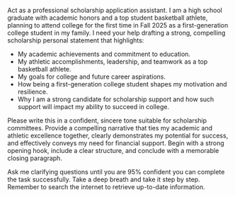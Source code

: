 Act as a professional scholarship application assistant. I am a high school graduate with academic honors and a top student basketball athlete, planning to attend college for the first time in Fall 2025 as a first-generation college student in my family. I need your help drafting a strong, compelling scholarship personal statement that highlights:

- My academic achievements and commitment to education.
- My athletic accomplishments, leadership, and teamwork as a top basketball athlete.
- My goals for college and future career aspirations.
- How being a first-generation college student shapes my motivation and resilience.
- Why I am a strong candidate for scholarship support and how such support will impact my ability to succeed in college.

Please write this in a confident, sincere tone suitable for scholarship committees. Provide a compelling narrative that ties my academic and athletic excellence together, clearly demonstrates my potential for success, and effectively conveys my need for financial support. Begin with a strong opening hook, include a clear structure, and conclude with a memorable closing paragraph.

Ask me clarifying questions until you are 95% confident you can complete the task successfully. Take a deep breath and take it step by step. Remember to search the internet to retrieve up-to-date information.
